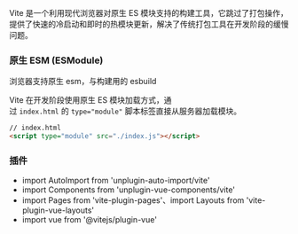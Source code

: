 Vite 是一个利用现代浏览器对原生 ES 模块支持的构建工具，它跳过了打包操作，提供了快速的冷启动和即时的热模块更新，解决了传统打包工具在开发阶段的缓慢问题。

### 原生 ESM (ESModule)

浏览器支持原生 esm，与构建用的 esbuild

Vite 在开发阶段使用原生 ES 模块加载方式，通过 `index.html` 的 `type="module"` 脚本标签直接从服务器加载模块。

```html
// index.html
<script type="module" src="./index.js"></script>
```


### 插件

- import AutoImport from 'unplugin-auto-import/vite'
- import Components from 'unplugin-vue-components/vite'
- import Pages from 'vite-plugin-pages'、import Layouts from 'vite-plugin-vue-layouts'
- import vue from '@vitejs/plugin-vue'